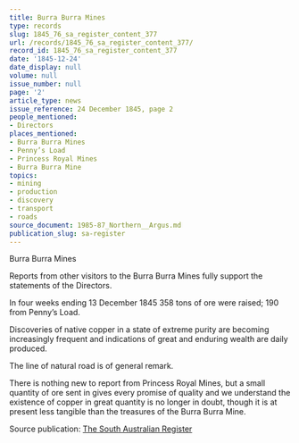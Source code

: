 ```yaml
---
title: Burra Burra Mines
type: records
slug: 1845_76_sa_register_content_377
url: /records/1845_76_sa_register_content_377/
record_id: 1845_76_sa_register_content_377
date: '1845-12-24'
date_display: null
volume: null
issue_number: null
page: '2'
article_type: news
issue_reference: 24 December 1845, page 2
people_mentioned:
- Directors
places_mentioned:
- Burra Burra Mines
- Penny’s Load
- Princess Royal Mines
- Burra Burra Mine
topics:
- mining
- production
- discovery
- transport
- roads
source_document: 1985-87_Northern__Argus.md
publication_slug: sa-register
---
```


Burra Burra Mines

Reports from other visitors to the Burra Burra Mines fully support the statements of the Directors.

In four weeks ending 13 December 1845 358 tons of ore were raised; 190 from Penny’s Load.

Discoveries of native copper in a state of extreme purity are becoming increasingly frequent and indications of great and enduring wealth are daily produced.

The line of natural road is of general remark.

There is nothing new to report from Princess Royal Mines, but a small quantity of ore sent in gives every promise of quality and we understand the existence of copper in great quantity is no longer in doubt, though it is at present less tangible than the treasures of the Burra Burra Mine.

Source publication: [The South Australian Register](/publications/sa-register/)

